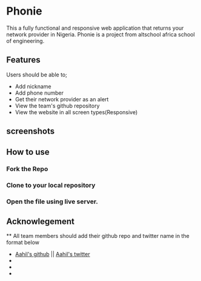 # Phonie

This a fully functional and responsive web application that returns your network provider in Nigeria. Phonie is a project from altschool africa school of engineering.

## Features

Users should be able to;

- Add nickname
- Add phone number
- Get their network provider as an alert
- View the team's github repository
- View the website in all screen types(Responsive)

## screenshots

## How to use

### Fork the Repo

### Clone to your local repository

### Open the file using live server.

## Acknowlegement

\*\* All team members should add their github repo and twitter name in the format below

- [Aahil's github](https://github.com/Aahil13) || [Aahil's twitter](https://twitter.com/OnyeanunaE)
-
-
-
